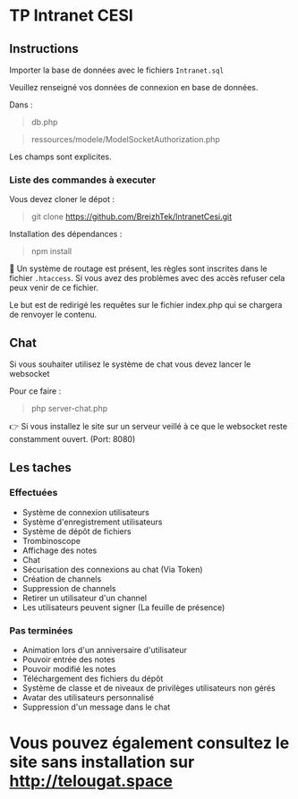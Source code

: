 # TP Intranet CESI

## Instructions

Importer la base de données avec le fichiers `Intranet.sql`

Veuillez renseigné vos données de connexion en base de données.

Dans :

> db.php

> ressources/modele/ModelSocketAuthorization.php

Les champs sont explicites.

### Liste des commandes à executer

Vous devez cloner le dépot :
>git clone https://github.com/BreizhTek/IntranetCesi.git

Installation des dépendances :
>npm install

:wrench: Un système de routage est présent, les règles sont inscrites dans le fichier `.htaccess`.
Si vous avez des problèmes avec des accès refuser cela peux venir de ce fichier.

Le but est de redirigé les requêtes sur le fichier index.php qui se chargera de renvoyer le contenu.

## Chat

Si vous souhaiter utilisez le système de chat vous devez lancer le websocket

Pour ce faire :

>php server-chat.php

:point_right: Si vous installez le site sur un serveur veillé à ce que le websocket reste constamment ouvert. (Port: 8080)

## Les taches

### Effectuées

- Système de connexion utilisateurs
- Système d'enregistrement utilisateurs
- Système de dépôt de fichiers
- Trombinoscope
- Affichage des notes
- Chat
- Sécurisation des connexions au chat (Via Token)
- Création de channels
- Suppression de channels
- Retirer un utilisateur d'un channel
- Les utilisateurs peuvent signer (La feuille de présence)

### Pas terminées

- Animation lors d'un anniversaire d'utilisateur
- Pouvoir entrée des notes
- Pouvoir modifié les notes
- Téléchargement des fichiers du dépôt
- Système de classe et de niveaux de privilèges utilisateurs non gérés
- Avatar des utilisateurs personnalisé
- Suppression d'un message dans le chat

# Vous pouvez également consultez le site sans installation sur http://telougat.space